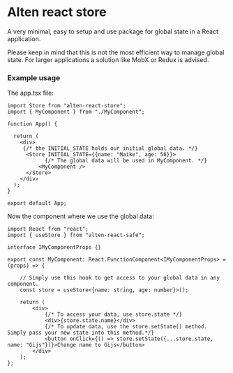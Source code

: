 # Alten react store

A very minimal, easy to setup and use package for global state in a React application.

Please keep in mind that this is not the most efficient way to manage global state. For larger applications a solution like MobX or Redux is advised.

### Example usage

The app.tsx file:
```tsx
import Store from "alten-react-store";
import { MyComponent } from "./MyComponent";

function App() {

  return (
    <div>
     {/* the INITIAL_STATE holds our initial global data. */}
      <Store INITIAL_STATE={{name: "Maike", age: 56}}>
            {/* The global data will be used in MyComponent. */}
          <MyComponent /> 
      </Store>
    </div>
  );
}

export default App;
```

Now the component where we use the global data:
```tsx
import React from "react";
import { useStore } from "alten-react-safe";

interface IMyComponentProps {}

export const MyComponent: React.FunctionComponent<IMyComponentProps> = (props) => {

    // Simply use this hook to get access to your global data in any component.
    const store = useStore<{name: string, age: number}>();

    return (
        <div>
            {/* To access your data, use store.state */}
            <div>{store.state.name}</div>
            {/* To update data, use the store.setState() method. Simply pass your new state into this method.*/}
            <button onClick={() => store.setState({...store.state, name: "Gijs"})}>Change name to Gijs</button>
        </div>
    );
};
```

